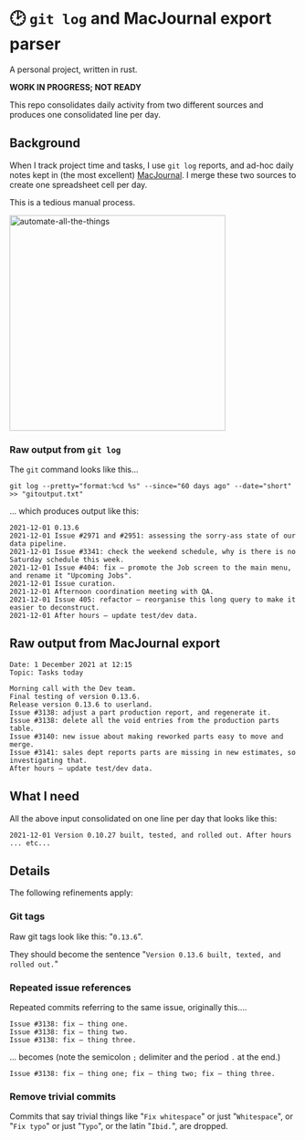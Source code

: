 # 🕑 `git log` and MacJournal export parser

A personal project, written in rust.

**WORK IN PROGRESS; NOT READY**

This repo consolidates daily activity from two different sources and produces one consolidated line per day.

## Background

When I track project time and tasks, I use `git log` reports, and ad-hoc daily notes kept in (the most excellent) [MacJournal](https://danschimpf.com/). I merge these two sources to create one spreadsheet cell per day. 

This is a tedious manual process.

<img width="378" alt="automate-all-the-things" src="https://user-images.githubusercontent.com/80144/145323062-b6fadc17-34ff-4369-baea-de9420f9f288.png">

### Raw output from `git log`

The `git` command looks like this...

```
git log --pretty="format:%cd %s" --since="60 days ago" --date="short" >> "gitoutput.txt"
```
... which produces output like this:

```
2021-12-01 0.13.6
2021-12-01 Issue #2971 and #2951: assessing the sorry-ass state of our data pipeline.
2021-12-01 Issue #3341: check the weekend schedule, why is there is no Saturday schedule this week.
2021-12-01 Issue #404: fix — promote the Job screen to the main menu, and rename it "Upcoming Jobs".
2021-12-01 Issue curation.
2021-12-01 Afternoon coordination meeting with QA.
2021-12-01 Issue 405: refactor — reorganise this long query to make it easier to deconstruct.
2021-12-01 After hours — update test/dev data.
```
## Raw output from MacJournal export

```
Date: 1 December 2021 at 12:15
Topic: Tasks today

Morning call with the Dev team.
Final testing of version 0.13.6.
Release version 0.13.6 to userland.
Issue #3138: adjust a part production report, and regenerate it.
Issue #3138: delete all the void entries from the production parts table.
Issue #3140: new issue about making reworked parts easy to move and merge.
Issue #3141: sales dept reports parts are missing in new estimates, so investigating that.
After hours — update test/dev data. 
```
## What I need

All the above input consolidated on one line per day that looks like this:

```
2021-12-01 Version 0.10.27 built, tested, and rolled out. After hours ... etc...
```

## Details

The following refinements apply:

### Git tags

Raw git tags look like this: "`0.13.6`". 

They should become the sentence "`Version 0.13.6 built, texted, and rolled out.`"

### Repeated issue references

Repeated commits referring to the same issue, originally this....
```
Issue #3138: fix — thing one.
Issue #3138: fix — thing two.
Issue #3138: fix — thing three.
```

... becomes (note the semicolon `;` delimiter and the period `.` at the end.)

```
Issue #3138: fix — thing one; fix — thing two; fix — thing three.
```
### Remove trivial commits

Commits that say trivial things like "`Fix whitespace`" or just "`Whitespace`", or "`Fix typo`" or just "`Typo`", or the latin "`Ibid.`", are dropped.
